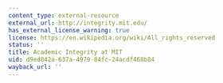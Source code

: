 ```yaml
---
content_type: external-resource
external_url: http://integrity.mit.edu/
has_external_license_warning: true
license: https://en.wikipedia.org/wiki/All_rights_reserved
status: ''
title: Academic Integrity at MIT
uid: d9ed842a-637a-4979-84fc-24acdf468b84
wayback_url: ''
---
```

